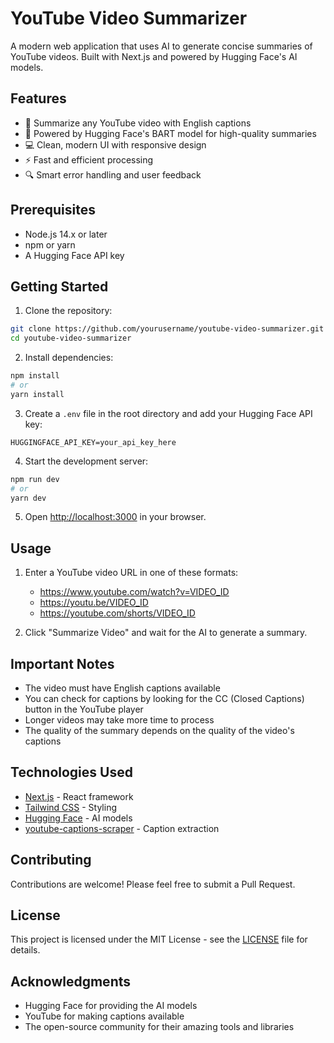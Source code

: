 # YouTube Video Summarizer

A modern web application that uses AI to generate concise summaries of YouTube videos. Built with Next.js and powered by Hugging Face's AI models.

## Features

- 🎥 Summarize any YouTube video with English captions
- 🤖 Powered by Hugging Face's BART model for high-quality summaries
- 💻 Clean, modern UI with responsive design
- ⚡ Fast and efficient processing
- 🔍 Smart error handling and user feedback

## Prerequisites

- Node.js 14.x or later
- npm or yarn
- A Hugging Face API key

## Getting Started

1. Clone the repository:
```bash
git clone https://github.com/yourusername/youtube-video-summarizer.git
cd youtube-video-summarizer
```

2. Install dependencies:
```bash
npm install
# or
yarn install
```

3. Create a `.env` file in the root directory and add your Hugging Face API key:
```
HUGGINGFACE_API_KEY=your_api_key_here
```

4. Start the development server:
```bash
npm run dev
# or
yarn dev
```

5. Open [http://localhost:3000](http://localhost:3000) in your browser.

## Usage

1. Enter a YouTube video URL in one of these formats:
   - https://www.youtube.com/watch?v=VIDEO_ID
   - https://youtu.be/VIDEO_ID
   - https://youtube.com/shorts/VIDEO_ID

2. Click "Summarize Video" and wait for the AI to generate a summary.

## Important Notes

- The video must have English captions available
- You can check for captions by looking for the CC (Closed Captions) button in the YouTube player
- Longer videos may take more time to process
- The quality of the summary depends on the quality of the video's captions

## Technologies Used

- [Next.js](https://nextjs.org/) - React framework
- [Tailwind CSS](https://tailwindcss.com/) - Styling
- [Hugging Face](https://huggingface.co/) - AI models
- [youtube-captions-scraper](https://www.npmjs.com/package/youtube-captions-scraper) - Caption extraction

## Contributing

Contributions are welcome! Please feel free to submit a Pull Request.

## License

This project is licensed under the MIT License - see the [LICENSE](LICENSE) file for details.

## Acknowledgments

- Hugging Face for providing the AI models
- YouTube for making captions available
- The open-source community for their amazing tools and libraries 